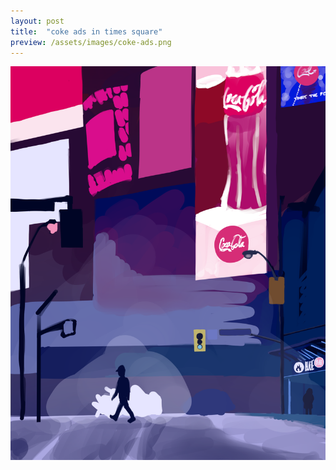 ```yaml
---
layout: post
title:  "coke ads in times square"
preview: /assets/images/coke-ads.png
---
```


![coke ads](/assets/images/coke-ads.png)
